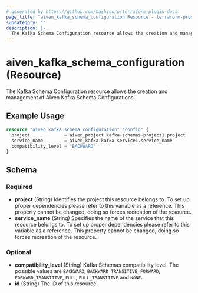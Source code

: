 ```yaml
---
# generated by https://github.com/hashicorp/terraform-plugin-docs
page_title: "aiven_kafka_schema_configuration Resource - terraform-provider-aiven"
subcategory: ""
description: |-
  The Kafka Schema Configuration resource allows the creation and management of Aiven Kafka Schema Configurations.
---
```


# aiven_kafka_schema_configuration (Resource)

The Kafka Schema Configuration resource allows the creation and management of Aiven Kafka Schema Configurations.

## Example Usage

```terraform
resource "aiven_kafka_schema_configuration" "config" {
  project             = aiven_project.kafka-schemas-project1.project
  service_name        = aiven_kafka.kafka-service1.service_name
  compatibility_level = "BACKWARD"
}
```

<!-- schema generated by tfplugindocs -->
## Schema

### Required

- **project** (String) Identifies the project this resource belongs to. To set up proper dependencies please refer to this variable as a reference. This property cannot be changed, doing so forces recreation of the resource.
- **service_name** (String) Specifies the name of the service that this resource belongs to. To set up proper dependencies please refer to this variable as a reference. This property cannot be changed, doing so forces recreation of the resource.

### Optional

- **compatibility_level** (String) Kafka Schemas compatibility level. The possible values are `BACKWARD`, `BACKWARD_TRANSITIVE`, `FORWARD`, `FORWARD_TRANSITIVE`, `FULL`, `FULL_TRANSITIVE` and `NONE`.
- **id** (String) The ID of this resource.


